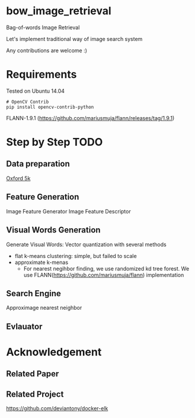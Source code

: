 # bow_image_retrieval
Bag-of-words Image Retrieval

Let's implement traditional way of image search system

Any contributions are welcome :)

# Requirements

Tested on Ubuntu 14.04

```
# OpenCV Contrib
pip install opencv-contrib-python
```

FLANN-1.9.1 (https://github.com/mariusmuja/flann/releases/tag/1.9.1)

# Step by Step TODO

## Data preparation 
[Oxford 5k](http://www.robots.ox.ac.uk/~vgg/data/oxbuildings/)

## Feature Generation
Image Feature Generator
Image Feature Descriptor

## Visual Words Generation
Generate Visual Words: Vector quantization with several methods
* flat k-means clustering: simple, but failed to scale
* approximate k-menas 
    * For nearest negihbor finding, we use randomized kd tree forest. We use FLANN(https://github.com/mariusmuja/flann) implementation
     

## Search Engine
Approximage nearest neighbor

## Evlauator


# Acknowledgement

## Related Paper

## Related Project
https://github.com/deviantony/docker-elk

